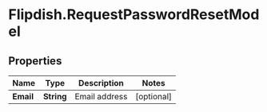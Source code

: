 # Flipdish.RequestPasswordResetModel

## Properties
Name | Type | Description | Notes
------------ | ------------- | ------------- | -------------
**Email** | **String** | Email address | [optional] 


